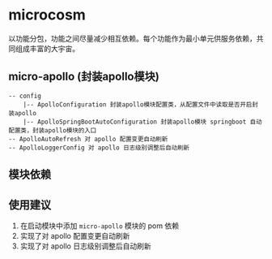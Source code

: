 # microcosm

以功能分包，功能之间尽量减少相互依赖。每个功能作为最小单元供服务依赖，共同组成丰富的大宇宙。

## micro-apollo (封装apollo模块)

```
-- config
    |-- ApolloConfiguration 封装apollo模块配置类，从配置文件中读取是否开启封装apollo
    |-- ApolloSpringBootAutoConfiguration 封装apollo模块 springboot 自动配置类，封装apollo模块的入口
-- ApolloAutoRefresh 对 apollo 配置变更自动刷新
-- ApolloLoggerConfig 对 apollo 日志级别调整后自动刷新
```

## 模块依赖


## 使用建议

1. 在启动模块中添加 `micro-apollo` 模块的 pom 依赖
2. 实现了对 apollo 配置变更自动刷新
3. 实现了对 apollo 日志级别调整后自动刷新


